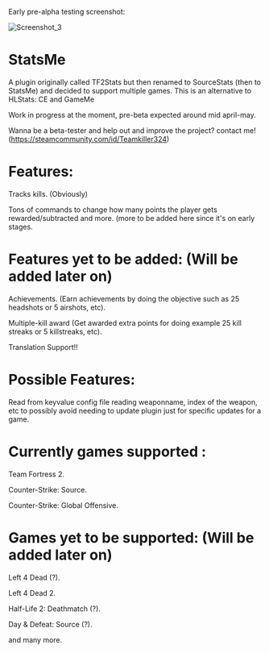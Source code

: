 Early pre-alpha testing screenshot:

![Screenshot_3](https://user-images.githubusercontent.com/49116354/113496802-88576e00-94fd-11eb-86f1-2222986da34d.jpg)

# StatsMe
A plugin originally called TF2Stats but then renamed to SourceStats (then to StatsMe) and decided to support multiple games. This is an alternative to HLStats: CE and GameMe

Work in progress at the moment, pre-beta expected around mid april-may.

Wanna be a beta-tester and help out and improve the project? contact me! (https://steamcommunity.com/id/Teamkiller324)

# Features:
Tracks kills. (Obviously)

Tons of commands to change how many points the player gets rewarded/subtracted and more.
(more to be added here since it's on early stages.

# Features yet to be added: (Will be added later on)
Achievements. (Earn achievements by doing the objective such as 25 headshots or 5 airshots, etc).

Multiple-kill award (Get awarded extra points for doing example 25 kill streaks or 5 killstreaks, etc).

Translation Support!!

# Possible Features:
Read from keyvalue config file reading weaponname, index of the weapon, etc to possibly avoid needing to update plugin just for specific updates for a game.

# Currently games supported :
Team Fortress 2.

Counter-Strike: Source.

Counter-Strike: Global Offensive.

# Games yet to be supported: (Will be added later on)
Left 4 Dead (?).

Left 4 Dead 2.

Half-Life 2: Deathmatch (?).

Day & Defeat: Source (?).

and many more.
